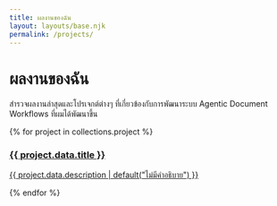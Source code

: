 ```yaml
---
title: ผลงานของฉัน
layout: layouts/base.njk
permalink: /projects/
---
```

# ผลงานของฉัน

สำรวจผลงานล่าสุดและโปรเจกต์ต่างๆ ที่เกี่ยวข้องกับการพัฒนาระบบ Agentic Document Workflows ที่ผมได้พัฒนาขึ้น

<div class="project-grid">
{% for project in collections.project %}
  <a href="{{ project.url }}" class="project-card">
    <h3>{{ project.data.title }}</h3>
    <p>{{ project.data.description | default("ไม่มีคำอธิบาย") }}</p>
  </a>
{% endfor %}
</div>